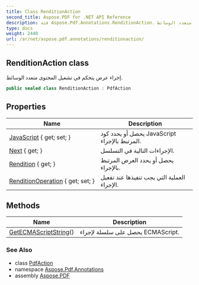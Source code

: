 ```yaml
---
title: Class RenditionAction
second_title: Aspose.PDF for .NET API Reference
description: فئة Aspose.Pdf.Annotations.RenditionAction. إجراء عرض يتحكم في تشغيل المحتوى متعدد الوسائط
type: docs
weight: 2440
url: /ar/net/aspose.pdf.annotations/renditionaction/
---
```

## RenditionAction class

إجراء عرض يتحكم في تشغيل المحتوى متعدد الوسائط.

```csharp
public sealed class RenditionAction : PdfAction
```

## Properties

| Name | Description |
| --- | --- |
| [JavaScript](../../aspose.pdf.annotations/renditionaction/javascript/) { get; set; } | يحصل أو يحدد كود JavaScript المرتبط بالإجراء. |
| [Next](../../aspose.pdf.annotations/pdfaction/next/) { get; } | الإجراءات التالية في التسلسل. |
| [Rendition](../../aspose.pdf.annotations/renditionaction/rendition/) { get; } | يحصل أو يحدد العرض المرتبط بالإجراء. |
| [RenditionOperation](../../aspose.pdf.annotations/renditionaction/renditionoperation/) { get; set; } | العملية التي يجب تنفيذها عند تفعيل الإجراء. |

## Methods

| Name | Description |
| --- | --- |
| [GetECMAScriptString](../../aspose.pdf.annotations/pdfaction/getecmascriptstring/)() | يحصل على سلسلة لإجراء ECMAScript. |

### See Also

* class [PdfAction](../pdfaction/)
* namespace [Aspose.Pdf.Annotations](../../aspose.pdf.annotations/)
* assembly [Aspose.PDF](../../)